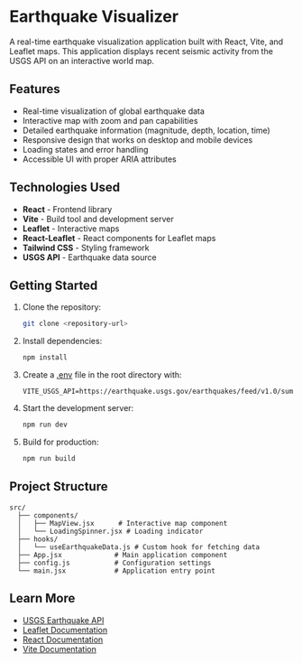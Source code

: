 # Earthquake Visualizer

A real-time earthquake visualization application built with React, Vite, and Leaflet maps. This application displays recent seismic activity from the USGS API on an interactive world map.

## Features

- Real-time visualization of global earthquake data
- Interactive map with zoom and pan capabilities
- Detailed earthquake information (magnitude, depth, location, time)
- Responsive design that works on desktop and mobile devices
- Loading states and error handling
- Accessible UI with proper ARIA attributes

## Technologies Used

- **React** - Frontend library
- **Vite** - Build tool and development server
- **Leaflet** - Interactive maps
- **React-Leaflet** - React components for Leaflet maps
- **Tailwind CSS** - Styling framework
- **USGS API** - Earthquake data source

## Getting Started

1. Clone the repository:
   ```bash
   git clone <repository-url>
   ```

2. Install dependencies:
   ```bash
   npm install
   ```

3. Create a [.env](file:///c:/Users/bhuva/OneDrive/Desktop/projects/Earthquake/.env) file in the root directory with:
   ```
   VITE_USGS_API=https://earthquake.usgs.gov/earthquakes/feed/v1.0/summary/all_day.geojson
   ```

4. Start the development server:
   ```bash
   npm run dev
   ```

5. Build for production:
   ```bash
   npm run build
   ```

## Project Structure

```
src/
  ├── components/
  │   ├── MapView.jsx      # Interactive map component
  │   └── LoadingSpinner.jsx # Loading indicator
  ├── hooks/
  │   └── useEarthquakeData.js # Custom hook for fetching data
  ├── App.jsx             # Main application component
  ├── config.js           # Configuration settings
  └── main.jsx            # Application entry point
```

## Learn More

- [USGS Earthquake API](https://earthquake.usgs.gov/earthquakes/feed/)
- [Leaflet Documentation](https://leafletjs.com/)
- [React Documentation](https://reactjs.org/)
- [Vite Documentation](https://vitejs.dev/)